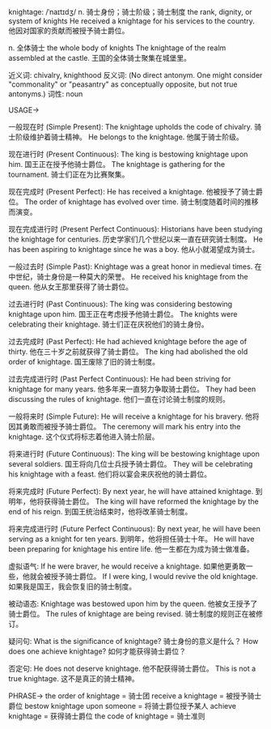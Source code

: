 knightage: /ˈnaɪtɪdʒ/
n.
骑士身份；骑士阶级；骑士制度
the rank, dignity, or system of knights
He received a knightage for his services to the country. 他因对国家的贡献而被授予骑士爵位。

n.
全体骑士
the whole body of knights
The knightage of the realm assembled at the castle. 王国的全体骑士聚集在城堡里。


近义词: chivalry, knighthood
反义词:  (No direct antonym.  One might consider "commonality" or "peasantry" as conceptually opposite, but not true antonyms.)
词性: noun


USAGE->

一般现在时 (Simple Present):
The knightage upholds the code of chivalry. 骑士阶级维护着骑士精神。
He belongs to the knightage. 他属于骑士阶级。


现在进行时 (Present Continuous):
The king is bestowing knightage upon him. 国王正在授予他骑士爵位。
The knightage is gathering for the tournament. 骑士们正在为比赛聚集。


现在完成时 (Present Perfect):
He has received a knightage. 他被授予了骑士爵位。
The order of knightage has evolved over time. 骑士制度随着时间的推移而演变。


现在完成进行时 (Present Perfect Continuous):
Historians have been studying the knightage for centuries. 历史学家们几个世纪以来一直在研究骑士制度。
He has been aspiring to knightage since he was a boy. 他从小就渴望成为骑士。


一般过去时 (Simple Past):
Knightage was a great honor in medieval times. 在中世纪，骑士身份是一种莫大的荣誉。
He received his knightage from the queen. 他从女王那里获得了骑士爵位。


过去进行时 (Past Continuous):
The king was considering bestowing knightage upon him. 国王正在考虑授予他骑士爵位。
The knights were celebrating their knightage. 骑士们正在庆祝他们的骑士身份。


过去完成时 (Past Perfect):
He had achieved knightage before the age of thirty. 他在三十岁之前就获得了骑士爵位。
The king had abolished the old order of knightage. 国王废除了旧的骑士制度。


过去完成进行时 (Past Perfect Continuous):
He had been striving for knightage for many years. 他多年来一直努力争取骑士爵位。
They had been discussing the rules of knightage. 他们一直在讨论骑士制度的规则。


一般将来时 (Simple Future):
He will receive a knightage for his bravery. 他将因其勇敢而被授予骑士爵位。
The ceremony will mark his entry into the knightage.  这个仪式将标志着他进入骑士阶层。


将来进行时 (Future Continuous):
The king will be bestowing knightage upon several soldiers.  国王将向几位士兵授予骑士爵位。
They will be celebrating his knightage with a feast.  他们将以宴会来庆祝他的骑士爵位。


将来完成时 (Future Perfect):
By next year, he will have attained knightage. 到明年，他将获得骑士爵位。
The king will have reformed the knightage by the end of his reign. 到国王统治结束时，他将改革骑士制度。


将来完成进行时 (Future Perfect Continuous):
By next year, he will have been serving as a knight for ten years. 到明年，他将担任骑士十年。
He will have been preparing for knightage his entire life. 他一生都在为成为骑士做准备。


虚拟语气:
If he were braver, he would receive a knightage. 如果他更勇敢一些，他就会被授予骑士爵位。
If I were king, I would revive the old knightage. 如果我是国王，我会恢复旧的骑士制度。


被动语态:
Knightage was bestowed upon him by the queen. 他被女王授予了骑士爵位。
The rules of knightage are being revised. 骑士制度的规则正在被修订。


疑问句:
What is the significance of knightage? 骑士身份的意义是什么？
How does one achieve knightage? 如何才能获得骑士爵位？


否定句:
He does not deserve knightage. 他不配获得骑士爵位。
This is not a true knightage. 这不是真正的骑士精神。


PHRASE->
the order of knightage = 骑士团
receive a knightage = 被授予骑士爵位
bestow knightage upon someone = 将骑士爵位授予某人
achieve knightage = 获得骑士爵位
the code of knightage = 骑士准则
